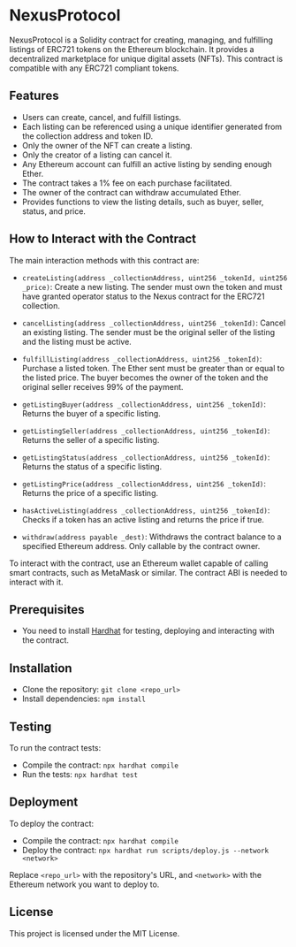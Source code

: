 # NexusProtocol

NexusProtocol is a Solidity contract for creating, managing, and fulfilling listings of ERC721 tokens on the Ethereum blockchain. It provides a decentralized marketplace for unique digital assets (NFTs). This contract is compatible with any ERC721 compliant tokens.

## Features

- Users can create, cancel, and fulfill listings.
- Each listing can be referenced using a unique identifier generated from the collection address and token ID.
- Only the owner of the NFT can create a listing.
- Only the creator of a listing can cancel it.
- Any Ethereum account can fulfill an active listing by sending enough Ether.
- The contract takes a 1% fee on each purchase facilitated.
- The owner of the contract can withdraw accumulated Ether.
- Provides functions to view the listing details, such as buyer, seller, status, and price.

## How to Interact with the Contract

The main interaction methods with this contract are:

- `createListing(address _collectionAddress, uint256 _tokenId, uint256 _price)`: Create a new listing. The sender must own the token and must have granted operator status to the Nexus contract for the ERC721 collection.

- `cancelListing(address _collectionAddress, uint256 _tokenId)`: Cancel an existing listing. The sender must be the original seller of the listing and the listing must be active.

- `fulfillListing(address _collectionAddress, uint256 _tokenId)`: Purchase a listed token. The Ether sent must be greater than or equal to the listed price. The buyer becomes the owner of the token and the original seller receives 99% of the payment.

- `getListingBuyer(address _collectionAddress, uint256 _tokenId)`: Returns the buyer of a specific listing.

- `getListingSeller(address _collectionAddress, uint256 _tokenId)`: Returns the seller of a specific listing.

- `getListingStatus(address _collectionAddress, uint256 _tokenId)`: Returns the status of a specific listing.

- `getListingPrice(address _collectionAddress, uint256 _tokenId)`: Returns the price of a specific listing.

- `hasActiveListing(address _collectionAddress, uint256 _tokenId)`: Checks if a token has an active listing and returns the price if true.

- `withdraw(address payable _dest)`: Withdraws the contract balance to a specified Ethereum address. Only callable by the contract owner.

To interact with the contract, use an Ethereum wallet capable of calling smart contracts, such as MetaMask or similar. The contract ABI is needed to interact with it.

## Prerequisites

- You need to install [Hardhat](https://hardhat.org/) for testing, deploying and interacting with the contract.

## Installation

- Clone the repository: `git clone <repo_url>`
- Install dependencies: `npm install`

## Testing

To run the contract tests:

- Compile the contract: `npx hardhat compile`
- Run the tests: `npx hardhat test`

## Deployment

To deploy the contract:

- Compile the contract: `npx hardhat compile`
- Deploy the contract: `npx hardhat run scripts/deploy.js --network <network>`

Replace `<repo_url>` with the repository's URL, and `<network>` with the Ethereum network you want to deploy to.

## License

This project is licensed under the MIT License.

